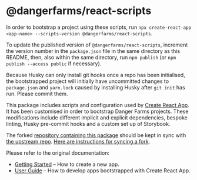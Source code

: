 # @dangerfarms/react-scripts

In order to bootstrap a project using these scripts, run `npx create-react-app <app-name> --scripts-version @dangerfarms/react-scripts`.

To update the published version of `@dangerfarms/react-scripts`, increment the version number in the `package.json` file in the same
directory as this README, then, also within the same directory, run `npm publish` (or `npm publish --access public` if necessary).

Because Husky can only install git hooks once a repo has been initialised, the bootstrapped project will initially have
uncommitted changes to `package.json` and `yarn.lock` caused by installing Husky after `git init` has run. Please commit them.

This package includes scripts and configuration used by [Create React App](https://github.com/facebook/create-react-app).
It has been customised in order to bootstrap Danger Farms projects. These modifications include different implicit and
explicit dependencies, bespoke linting, Husky pre-commit hooks and a custom set up of Storybook.

The forked [repository containing this package](https://gitlab.com/dangerfarms/create-react-app) should be kept in sync with [the upstream repo](https://github.com/facebook/create-react-app).
[Here are instructions for syncing a fork](https://help.github.com/en/articles/syncing-a-fork).

Please refer to the original documentation:

- [Getting Started](https://facebook.github.io/create-react-app/docs/getting-started) – How to create a new app.
- [User Guide](https://facebook.github.io/create-react-app/) – How to develop apps bootstrapped with Create React App.

